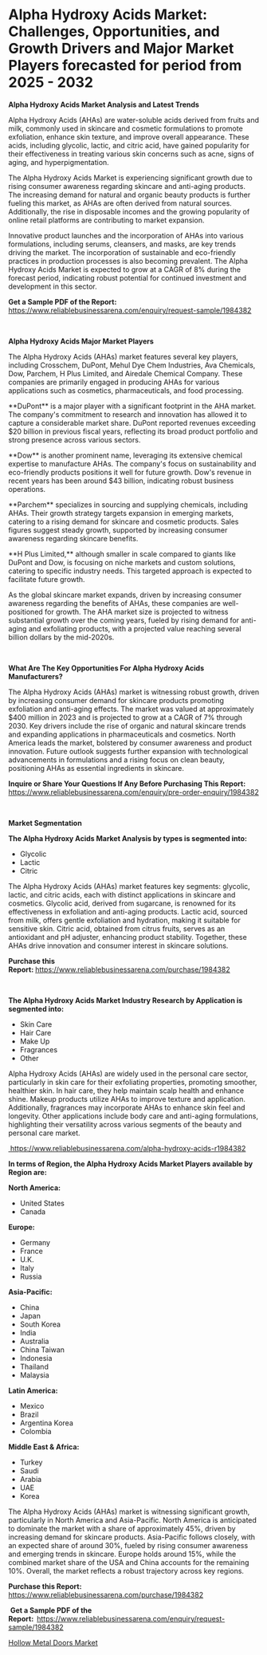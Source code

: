 <p><h1>Alpha Hydroxy Acids Market: Challenges, Opportunities, and Growth Drivers and Major Market Players forecasted for period from 2025 - 2032</h1></p><p><strong>Alpha Hydroxy Acids Market Analysis and Latest Trends</strong></p>
<p><p>Alpha Hydroxy Acids (AHAs) are water-soluble acids derived from fruits and milk, commonly used in skincare and cosmetic formulations to promote exfoliation, enhance skin texture, and improve overall appearance. These acids, including glycolic, lactic, and citric acid, have gained popularity for their effectiveness in treating various skin concerns such as acne, signs of aging, and hyperpigmentation.</p><p>The Alpha Hydroxy Acids Market is experiencing significant growth due to rising consumer awareness regarding skincare and anti-aging products. The increasing demand for natural and organic beauty products is further fueling this market, as AHAs are often derived from natural sources. Additionally, the rise in disposable incomes and the growing popularity of online retail platforms are contributing to market expansion.</p><p>Innovative product launches and the incorporation of AHAs into various formulations, including serums, cleansers, and masks, are key trends driving the market. The incorporation of sustainable and eco-friendly practices in production processes is also becoming prevalent. The Alpha Hydroxy Acids Market is expected to grow at a CAGR of 8% during the forecast period, indicating robust potential for continued investment and development in this sector.</p></p>
<p><strong>Get a Sample PDF of the Report:&nbsp;</strong> <a href="https://www.reliablebusinessarena.com/enquiry/request-sample/1984382?utm_campaign=2805&utm_medium=2&utm_source=Github&utm_content=ia&utm_term=01042025&utm_id=alpha-hydroxy-acids">https://www.reliablebusinessarena.com/enquiry/request-sample/1984382</a></p>
<p>&nbsp;</p>
<p><strong>Alpha Hydroxy Acids Major Market Players</strong></p>
<p><p>The Alpha Hydroxy Acids (AHAs) market features several key players, including Crosschem, DuPont, Mehul Dye Chem Industries, Ava Chemicals, Dow, Parchem, H Plus Limited, and Airedale Chemical Company. These companies are primarily engaged in producing AHAs for various applications such as cosmetics, pharmaceuticals, and food processing.</p><p>**DuPont** is a major player with a significant footprint in the AHA market. The company's commitment to research and innovation has allowed it to capture a considerable market share. DuPont reported revenues exceeding $20 billion in previous fiscal years, reflecting its broad product portfolio and strong presence across various sectors.</p><p>**Dow** is another prominent name, leveraging its extensive chemical expertise to manufacture AHAs. The company's focus on sustainability and eco-friendly products positions it well for future growth. Dow's revenue in recent years has been around $43 billion, indicating robust business operations.</p><p>**Parchem** specializes in sourcing and supplying chemicals, including AHAs. Their growth strategy targets expansion in emerging markets, catering to a rising demand for skincare and cosmetic products. Sales figures suggest steady growth, supported by increasing consumer awareness regarding skincare benefits.</p><p>**H Plus Limited,** although smaller in scale compared to giants like DuPont and Dow, is focusing on niche markets and custom solutions, catering to specific industry needs. This targeted approach is expected to facilitate future growth.</p><p>As the global skincare market expands, driven by increasing consumer awareness regarding the benefits of AHAs, these companies are well-positioned for growth. The AHA market size is projected to witness substantial growth over the coming years, fueled by rising demand for anti-aging and exfoliating products, with a projected value reaching several billion dollars by the mid-2020s.</p></p>
<p>&nbsp;</p>
<p><strong>What Are The Key Opportunities For Alpha Hydroxy Acids Manufacturers?</strong></p>
<p><p>The Alpha Hydroxy Acids (AHAs) market is witnessing robust growth, driven by increasing consumer demand for skincare products promoting exfoliation and anti-aging effects. The market was valued at approximately $400 million in 2023 and is projected to grow at a CAGR of 7% through 2030. Key drivers include the rise of organic and natural skincare trends and expanding applications in pharmaceuticals and cosmetics. North America leads the market, bolstered by consumer awareness and product innovation. Future outlook suggests further expansion with technological advancements in formulations and a rising focus on clean beauty, positioning AHAs as essential ingredients in skincare.</p></p>
<p><strong>Inquire or Share Your Questions If Any Before Purchasing This Report:</strong> <a href="https://www.reliablebusinessarena.com/enquiry/pre-order-enquiry/1984382?utm_campaign=2805&utm_medium=2&utm_source=Github&utm_content=ia&utm_term=01042025&utm_id=alpha-hydroxy-acids">https://www.reliablebusinessarena.com/enquiry/pre-order-enquiry/1984382</a></p>
<p>&nbsp;</p>
<p><strong>Market Segmentation</strong></p>
<p><strong>The Alpha Hydroxy Acids Market Analysis by types is segmented into:</strong></p>
<p><ul><li>Glycolic</li><li>Lactic</li><li>Citric</li></ul></p>
<p><p>The Alpha Hydroxy Acids (AHAs) market features key segments: glycolic, lactic, and citric acids, each with distinct applications in skincare and cosmetics. Glycolic acid, derived from sugarcane, is renowned for its effectiveness in exfoliation and anti-aging products. Lactic acid, sourced from milk, offers gentle exfoliation and hydration, making it suitable for sensitive skin. Citric acid, obtained from citrus fruits, serves as an antioxidant and pH adjuster, enhancing product stability. Together, these AHAs drive innovation and consumer interest in skincare solutions.</p></p>
<p><strong>Purchase this Report:&nbsp;</strong><a href="https://www.reliablebusinessarena.com/purchase/1984382?utm_campaign=2805&utm_medium=2&utm_source=Github&utm_content=ia&utm_term=01042025&utm_id=alpha-hydroxy-acids">https://www.reliablebusinessarena.com/purchase/1984382</a></p>
<p>&nbsp;</p>
<p><strong>The Alpha Hydroxy Acids Market Industry Research by Application is segmented into:</strong></p>
<p><ul><li>Skin Care</li><li>Hair Care</li><li>Make Up</li><li>Fragrances</li><li>Other</li></ul></p>
<p><p>Alpha Hydroxy Acids (AHAs) are widely used in the personal care sector, particularly in skin care for their exfoliating properties, promoting smoother, healthier skin. In hair care, they help maintain scalp health and enhance shine. Makeup products utilize AHAs to improve texture and application. Additionally, fragrances may incorporate AHAs to enhance skin feel and longevity. Other applications include body care and anti-aging formulations, highlighting their versatility across various segments of the beauty and personal care market.</p></p>
<p><a href="https://www.reliablebusinessarena.com/alpha-hydroxy-acids-r1984382?utm_campaign=2805&utm_medium=2&utm_source=Github&utm_content=ia&utm_term=01042025&utm_id=alpha-hydroxy-acids">&nbsp;https://www.reliablebusinessarena.com/alpha-hydroxy-acids-r1984382</a></p>
<p><strong>In terms of Region, the Alpha Hydroxy Acids Market Players available by Region are:</strong></p>
<p>
    <p> <strong> North America: </strong>
        <ul>
            <li>United States</li>
            <li>Canada</li>
        </ul>
        </p> 
    <p> <strong> Europe: </strong>
        <ul>
            <li>Germany</li>
            <li>France</li>
            <li>U.K.</li>
            <li>Italy</li>
            <li>Russia</li>
        </ul>
        </p> 
    <p> <strong> Asia-Pacific: </strong>
        <ul>
            <li>China</li>
            <li>Japan</li>
            <li>South Korea</li>
            <li>India</li>
            <li>Australia</li>
            <li>China Taiwan</li>
            <li>Indonesia</li>
            <li>Thailand</li>
            <li>Malaysia</li>
        </ul>
        </p> 
    <p> <strong> Latin America: </strong>
        <ul>
            <li>Mexico</li>
            <li>Brazil</li>
            <li>Argentina Korea</li>
            <li>Colombia</li>
        </ul>
        </p> 
    <p> <strong> Middle East & Africa: </strong>
        <ul>
            <li>Turkey</li>
            <li>Saudi</li>
            <li>Arabia</li>
            <li>UAE</li>
            <li>Korea</li>
        </ul>
    </p>
    </p>
<p><p>The Alpha Hydroxy Acids (AHAs) market is witnessing significant growth, particularly in North America and Asia-Pacific. North America is anticipated to dominate the market with a share of approximately 45%, driven by increasing demand for skincare products. Asia-Pacific follows closely, with an expected share of around 30%, fueled by rising consumer awareness and emerging trends in skincare. Europe holds around 15%, while the combined market share of the USA and China accounts for the remaining 10%. Overall, the market reflects a robust trajectory across key regions.</p></p>
<p><strong>Purchase this Report: </strong><a href="https://www.reliablebusinessarena.com/purchase/1984382?utm_campaign=2805&utm_medium=2&utm_source=Github&utm_content=ia&utm_term=01042025&utm_id=alpha-hydroxy-acids">https://www.reliablebusinessarena.com/purchase/1984382</a></p>
<p>&nbsp;<strong>Get a Sample PDF of the Report:&nbsp;&nbsp;</strong><a href="https://www.reliablebusinessarena.com/enquiry/request-sample/1984382?utm_campaign=2805&utm_medium=2&utm_source=Github&utm_content=ia&utm_term=01042025&utm_id=alpha-hydroxy-acids">https://www.reliablebusinessarena.com/enquiry/request-sample/1984382</a></p>
<p><strong></strong></p>
<p><p><a href="https://github.com/elitasvimal/Market-Research-Report-List-1/blob/main/hollow-metal-doors-market.md?utm_campaign=2805&utm_medium=2&utm_source=Github&utm_content=ia&utm_term=01042025&utm_id=alpha-hydroxy-acids">Hollow Metal Doors Market</a></p></p>